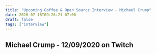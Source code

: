 ```yaml
---
title: "Upcoming Coffee & Open Source Interview - Michael Crump"
date: 2020-07-16T09:26:21-07:00
draft: false
tags: ["interview"]
---
```


## Michael Crump - 12/09/2020 on Twitch

<br /><br /><br /><br />
<br /><br /><br /><br /><br /><br /><br /><br />